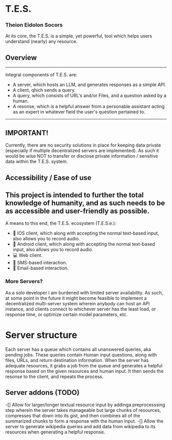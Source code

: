 # T.E.S.

### Theion Eidolon Socors 

At its core, the T.E.S. is a simple, yet powerful, tool which helps users understand (nearly) any resource.

## Overview
---
Integral components of T.E.S. are:
- A server, which hosts an LLM, and generates responses as a simple API.
- A client, qhich sends a query.
- A query, which consists of URL's and/or Files, and a question asked by a human.
- A resonse, which is a helpful answer from a personable assistant acting as an expert in whatever field the user's question pertained to.
---

## IMPORTANT!
Currently, there are no security solutions in place for keeping data private (especially if multiple decentralized servers are implemented). 
As such it would be wise NOT to transfer or disclose private information / sensitive data within the T.E.S. system.

## Accessibility / Ease of use
This project is intended to further the total knowledge of humanity, and as such needs to be as accessible and user-friendly as possible.
---
A means to this end, the T.E.S. ecosystem (T.E.S.e.):
- 📱 IOS client, which along with accepting the normal text-based input, also allows you to record audio.
- 📱 Android client, which along with accepting the normal text-based input, also allows you to record audio.
- 💻 Web client. 
- 💬 SMS-based interaction.
- 📧 Email-based interaction.

### More Servers?
As a solo developer I am burdened with limited server availability. As such, at some point in the future it might become feasible to implement a decentralized multi-server system wherein anybody can host an API instance, and clients connect to whichever server has the least load, or response time, or optimize certain model parameters, etc.


# Server structure
Each server has a queue which contains all unanswered queries, aka pending jobs. These queries contain Human input questions, along with files, URLs, and return destination information.
When the server has adequate resources, it grabs a job from the queue and generates a helpful response based on the given resources and human input. It then sends the resonse to the client, and repeats the process.

## Server addons (TODO)
-[] Allow for larger/longer textual resource input by addinga  preprocesssing step wherein the server takes manageable but large chunks of resources, compresses that down into its gist, and then combines all of the summarized chunks to form a response with the human input.
-[] Allow the server to generate wikipedia queries and add data from wikipedia to its resources when generating a helpful response.

